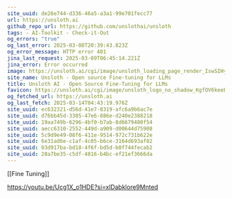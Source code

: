 ```yaml
---
site_uuid: de26e744-d336-46a5-a3a1-99e701fecc77
url: https://unsloth.ai
github_repo_url: https://github.com/unslothai/unsloth
tags: - AI-Toolkit - Check-it-Out
og_errors: "true"
og_last_error: 2025-03-08T20:39:43.823Z
og_error_message: HTTP error 401
jina_last_request: 2025-03-09T06:45:14.221Z
jina_error: Error occurred
image: https://unsloth.ai/cgi/image/unsloth_loading_page_render_IswSIHyKOTf-9L-SSjPML.png?format=raw
site_name: Unsloth - Open source Fine-tuning for LLMs
title: Unsloth AI - Open Source Fine-Tuning for LLMs
favicon: https://unsloth.ai/cgi/image/unsloth_logo_no_shadow_KgfOV6keeBZnffQsKUny3.png?width=144&quality=100&height=144&fit=pad&format=auto
og_fetched_url: https://unsloth.ai
og_last_fetch: 2025-03-14T04:43:19.976Z
site_uuid: ec632321-d56d-41e7-8319-afc6a9b6ac7e
site_uuid: d76bb45d-3305-47e6-886e-d240e2388218
site_uuid: 19aa749b-6296-4bf0-b7ab-8d6679400f54
site_uuid: aecc6310-2552-449d-a909-d00644d75908
site_uuid: 5c9d9e49-08f6-411e-9514-972c731b622e
site_uuid: 6e31ad6e-c1af-4c05-b6ce-3164d693af02
site_uuid: 03d917ba-bd18-4f6f-bd5d-b0f744fecab2
site_uuid: 28a7be35-c5df-4816-b4bc-ef21ef3666da
---
```

[[Fine Tuning]]

https://youtu.be/Ucg1X_o1HDE?si=xlDabklore9Mnted